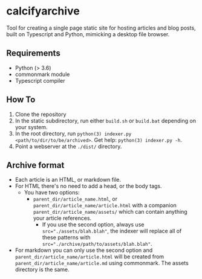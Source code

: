 # calcifyarchive

Tool for creating a single page static site for hosting articles and blog posts, built on Typescript and Python, mimicking a desktop file browser.

## Requirements

 * Python (> 3.6)
  * commonmark module
 * Typescript compiler

## How To

  1. Clone the repository
  2. In the static subdirectory, run either `build.sh` or `build.bat` depending on your system.
  3. In the root directory, run `python(3) indexer.py <path/to/dir/to/be/archived>`. Get help: `python(3) indexer.py -h`.
  4. Point a webserver at the `./dist/` directory.

## Archive format

  * Each article is an HTML, or markdown file.
  * For HTML there's no need to add a head, or the body tags.
    * You have two options:
      * `parent_dir/article_name.html`, or `parent_dir/article_name/article.html` with a companion `parent_dir/article_name/assets/` which can contain anything your article references.
        * If you use the second option, always use `src="./assets/blah.blah"`, the indexer will replace all of these patterns with `src="./archive/path/to/assets/blah.blah"`.
  * For markdown you can only use the second option and `parent_dir/article_name/article.html` will be created from `parent_dir/article_name/article.md` using commonmark. The assets directory is the same.
